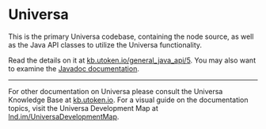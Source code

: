 # Universa

This is the primary Universa codebase, containing the node source, as well as the Java API classes to utilize the Universa functionality.

Read the details on it at [kb.utoken.io/general_java_api/5](https://kb.utoken.io/general_java_api/5). You may also want to examine the [Javadoc documentation](https://kb.utoken.io/system/static/node_jd/).

---

For other documentation on Universa please consult the Universa Knowledge Base at [kb.utoken.io](https://kb.utoken.io). For a visual guide on the documentation topics, visit the Universa Development Map at [lnd.im/UniversaDevelopmentMap](https://lnd.im/UniversaDevelopmentMap).
